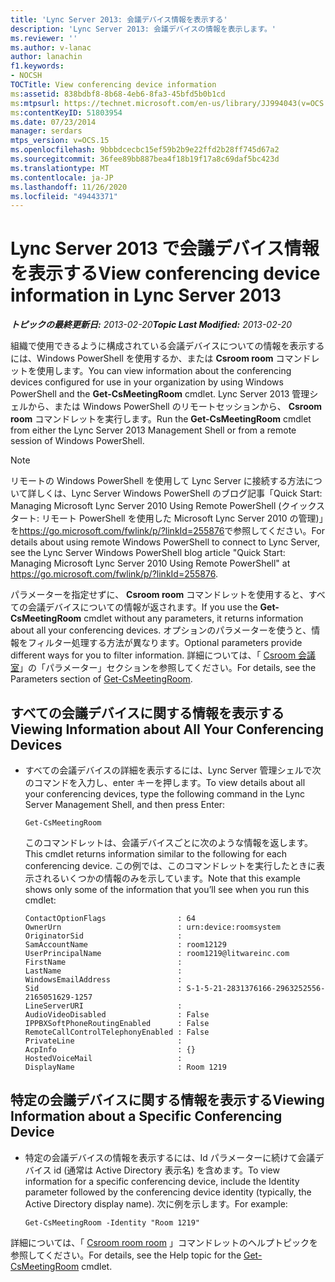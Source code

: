 ```yaml
---
title: 'Lync Server 2013: 会議デバイス情報を表示する'
description: 'Lync Server 2013: 会議デバイスの情報を表示します。'
ms.reviewer: ''
ms.author: v-lanac
author: lanachin
f1.keywords:
- NOCSH
TOCTitle: View conferencing device information
ms:assetid: 838bdbf8-8b68-4eb6-8fa3-45bfd5b0b1cd
ms:mtpsurl: https://technet.microsoft.com/en-us/library/JJ994043(v=OCS.15)
ms:contentKeyID: 51803954
ms.date: 07/23/2014
manager: serdars
mtps_version: v=OCS.15
ms.openlocfilehash: 9bbbdcecbc15ef59b2b9e22ffd2b28ff745d67a2
ms.sourcegitcommit: 36fee89bb887bea4f18b19f17a8c69daf5bc423d
ms.translationtype: MT
ms.contentlocale: ja-JP
ms.lasthandoff: 11/26/2020
ms.locfileid: "49443371"
---
```

# <a name="view-conferencing-device-information-in-lync-server-2013"></a><span data-ttu-id="00e73-103">Lync Server 2013 で会議デバイス情報を表示する</span><span class="sxs-lookup"><span data-stu-id="00e73-103">View conferencing device information in Lync Server 2013</span></span>

<div data-xmlns="http://www.w3.org/1999/xhtml">

<div class="topic" data-xmlns="http://www.w3.org/1999/xhtml" data-msxsl="urn:schemas-microsoft-com:xslt" data-cs="https://msdn.microsoft.com/">

<div data-asp="https://msdn2.microsoft.com/asp">



</div>

<div id="mainSection">

<div id="mainBody"><span data-ttu-id="00e73-104">

<span> </span></span><span class="sxs-lookup"><span data-stu-id="00e73-104">

<span> </span></span></span>

<span data-ttu-id="00e73-105">_**トピックの最終更新日:** 2013-02-20_</span><span class="sxs-lookup"><span data-stu-id="00e73-105">_**Topic Last Modified:** 2013-02-20_</span></span>

<span data-ttu-id="00e73-106">組織で使用できるように構成されている会議デバイスについての情報を表示するには、Windows PowerShell を使用するか、または **Csroom room** コマンドレットを使用します。</span><span class="sxs-lookup"><span data-stu-id="00e73-106">You can view information about the conferencing devices configured for use in your organization by using Windows PowerShell and the **Get-CsMeetingRoom** cmdlet.</span></span> <span data-ttu-id="00e73-107">Lync Server 2013 管理シェルから、または Windows PowerShell のリモートセッションから、 **Csroom room** コマンドレットを実行します。</span><span class="sxs-lookup"><span data-stu-id="00e73-107">Run the **Get-CsMeetingRoom** cmdlet from either the Lync Server 2013 Management Shell or from a remote session of Windows PowerShell.</span></span>

<div>


> [!NOTE]  
> <span data-ttu-id="00e73-108">リモートの Windows PowerShell を使用して Lync Server に接続する方法について詳しくは、Lync Server Windows PowerShell のブログ記事「Quick Start: Managing Microsoft Lync Server 2010 Using Remote PowerShell (クイックスタート: リモート PowerShell を使用した Microsoft Lync Server 2010 の管理)」を<A href="https://go.microsoft.com/fwlink/p/?linkid=255876">https://go.microsoft.com/fwlink/p/?linkId=255876</A>で参照してください。</span><span class="sxs-lookup"><span data-stu-id="00e73-108">For details about using remote Windows PowerShell to connect to Lync Server, see the Lync Server Windows PowerShell blog article "Quick Start: Managing Microsoft Lync Server 2010 Using Remote PowerShell" at <A href="https://go.microsoft.com/fwlink/p/?linkid=255876">https://go.microsoft.com/fwlink/p/?linkId=255876</A>.</span></span>



</div>

<span data-ttu-id="00e73-109">パラメーターを指定せずに、 **Csroom room** コマンドレットを使用すると、すべての会議デバイスについての情報が返されます。</span><span class="sxs-lookup"><span data-stu-id="00e73-109">If you use the **Get-CsMeetingRoom** cmdlet without any parameters, it returns information about all your conferencing devices.</span></span> <span data-ttu-id="00e73-110">オプションのパラメーターを使うと、情報をフィルター処理する方法が異なります。</span><span class="sxs-lookup"><span data-stu-id="00e73-110">Optional parameters provide different ways for you to filter information.</span></span> <span data-ttu-id="00e73-111">詳細については、「 [Csroom 会議室](https://docs.microsoft.com/powershell/module/skype/Get-CsMeetingRoom)」の「パラメーター」セクションを参照してください。</span><span class="sxs-lookup"><span data-stu-id="00e73-111">For details, see the Parameters section of [Get-CsMeetingRoom](https://docs.microsoft.com/powershell/module/skype/Get-CsMeetingRoom).</span></span>

<div>


<div>

## <a name="viewing-information-about-all-your-conferencing-devices"></a><span data-ttu-id="00e73-112">すべての会議デバイスに関する情報を表示する</span><span class="sxs-lookup"><span data-stu-id="00e73-112">Viewing Information about All Your Conferencing Devices</span></span>

  - <span data-ttu-id="00e73-113">すべての会議デバイスの詳細を表示するには、Lync Server 管理シェルで次のコマンドを入力し、enter キーを押します。</span><span class="sxs-lookup"><span data-stu-id="00e73-113">To view details about all your conferencing devices, type the following command in the Lync Server Management Shell, and then press Enter:</span></span>
    
        Get-CsMeetingRoom
    
    <span data-ttu-id="00e73-114">このコマンドレットは、会議デバイスごとに次のような情報を返します。</span><span class="sxs-lookup"><span data-stu-id="00e73-114">This cmdlet returns information similar to the following for each conferencing device.</span></span> <span data-ttu-id="00e73-115">この例では、このコマンドレットを実行したときに表示されるいくつかの情報のみを示しています。</span><span class="sxs-lookup"><span data-stu-id="00e73-115">Note that this example shows only some of the information that you’ll see when you run this cmdlet:</span></span>
    
        ContactOptionFlags                : 64
        OwnerUrn                          : urn:device:roomsystem
        OriginatorSid                     :
        SamAccountName                    : room12129
        UserPrincipalName                 : room1219@litwareinc.com
        FirstName                         : 
        LastName                          :
        WindowsEmailAddress               :
        Sid                               : S-1-5-21-2831376166-2963252556-2165051629-1257
        LineServerURI                     :
        AudioVideoDisabled                : False
        IPPBXSoftPhoneRoutingEnabled      : False
        RemoteCallControlTelephonyEnabled : False
        PrivateLine                       :
        AcpInfo                           : {}
        HostedVoiceMail                   :
        DisplayName                       : Room 1219

</div>

<div>

## <a name="viewing-information-about-a-specific-conferencing-device"></a><span data-ttu-id="00e73-116">特定の会議デバイスに関する情報を表示する</span><span class="sxs-lookup"><span data-stu-id="00e73-116">Viewing Information about a Specific Conferencing Device</span></span>

  - <span data-ttu-id="00e73-117">特定の会議デバイスの情報を表示するには、Id パラメーターに続けて会議デバイス id (通常は Active Directory 表示名) を含めます。</span><span class="sxs-lookup"><span data-stu-id="00e73-117">To view information for a specific conferencing device, include the Identity parameter followed by the conferencing device identity (typically, the Active Directory display name).</span></span> <span data-ttu-id="00e73-118">次に例を示します。</span><span class="sxs-lookup"><span data-stu-id="00e73-118">For example:</span></span>
    
        Get-CsMeetingRoom -Identity "Room 1219"

</div>

<span data-ttu-id="00e73-119">詳細については、「 [Csroom room room](https://docs.microsoft.com/powershell/module/skype/Get-CsMeetingRoom) 」コマンドレットのヘルプトピックを参照してください。</span><span class="sxs-lookup"><span data-stu-id="00e73-119">For details, see the Help topic for the [Get-CsMeetingRoom](https://docs.microsoft.com/powershell/module/skype/Get-CsMeetingRoom) cmdlet.</span></span>

<span data-ttu-id="00e73-120"></div>

</div>

<span> </span>

</div>

</div>

</span><span class="sxs-lookup"><span data-stu-id="00e73-120"></div>

</div>

<span> </span>

</div>

</div>

</span></span></div>

